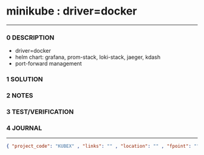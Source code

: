 # minikube : driver=docker
--------------------------------
### 0 DESCRIPTION

- driver=docker
- helm chart: grafana, prom-stack, loki-stack, jaeger, kdash
- port-forward management

### 1 SOLUTION


### 2 NOTES


### 3 TEST/VERIFICATION


### 4 JOURNAL



--------------------------------
```json
{ "project_code": "KUBEX" , "links": "" , "location": "" , "fpoint": "" }
```
